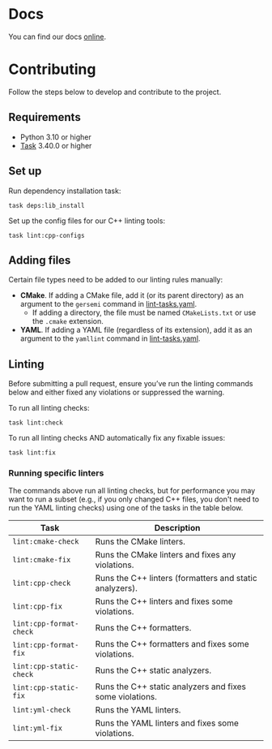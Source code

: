 # Docs

You can find our docs [online][spider-docs]. 

# Contributing
Follow the steps below to develop and contribute to the project.

## Requirements
* Python 3.10 or higher
* [Task] 3.40.0 or higher

## Set up
Run dependency installation task:
```shell
task deps:lib_install
```

Set up the config files for our C++ linting tools:
```shell
task lint:cpp-configs
```

## Adding files
Certain file types need to be added to our linting rules manually:

* **CMake**. If adding a CMake file, add it (or its parent directory) as an argument to the
  `gersemi` command in [lint-tasks.yaml](lint-tasks.yaml).
  * If adding a directory, the file must be named `CMakeLists.txt` or use the `.cmake` extension.
* **YAML**. If adding a YAML file (regardless of its extension), add it as an argument to the
  `yamllint` command in [lint-tasks.yaml](lint-tasks.yaml).

## Linting
Before submitting a pull request, ensure you’ve run the linting commands below and either fixed any
violations or suppressed the warning.

To run all linting checks:
```shell
task lint:check
```

To run all linting checks AND automatically fix any fixable issues:
```shell
task lint:fix
```

### Running specific linters
The commands above run all linting checks, but for performance you may want to run a subset (e.g.,
if you only changed C++ files, you don't need to run the YAML linting checks) using one of the tasks
in the table below.

| Task                    | Description                                              |
|-------------------------|----------------------------------------------------------|
| `lint:cmake-check`      | Runs the CMake linters.                                  |
| `lint:cmake-fix`        | Runs the CMake linters and fixes any violations.         |
| `lint:cpp-check`        | Runs the C++ linters (formatters and static analyzers).  |
| `lint:cpp-fix`          | Runs the C++ linters and fixes some violations.          |
| `lint:cpp-format-check` | Runs the C++ formatters.                                 |
| `lint:cpp-format-fix`   | Runs the C++ formatters and fixes some violations.       |
| `lint:cpp-static-check` | Runs the C++ static analyzers.                           |
| `lint:cpp-static-fix`   | Runs the C++ static analyzers and fixes some violations. |
| `lint:yml-check`        | Runs the YAML linters.                                   |
| `lint:yml-fix`          | Runs the YAML linters and fixes some violations.         |

[spider-docs]: https://docs.yscope.com/spider/main/
[Task]: https://taskfile.dev
